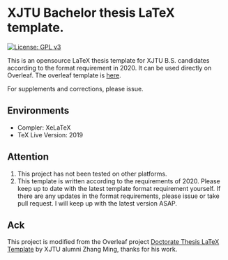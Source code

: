# XJTU Bachelor thesis LaTeX template.

[![License: GPL v3](https://img.shields.io/badge/License-GPLv3-blue.svg)](https://www.gnu.org/licenses/gpl-3.0)

This is an opensource LaTeX thesis template for XJTU B.S. candidates according to the format requirement in 2020. It can be used directly on Overleaf. The overleaf template is [here](https://www.overleaf.com/latex/templates/xian-jiaotong-university-bachelor-thesis-latex-template/rdpykcmzdrjp).

For supplements and corrections, please issue.

## Environments

* Compler: XeLaTeX
* TeX Live Version: 2019

## Attention

1. This project has not been tested on other platforms.
2. This template is written according to the requirements of 2020. Please keep up to date with the latest template format requirement yourself. If there are any updates in the format requirements, please issue or take pull request. I will keep up with the latest version ASAP.

## Ack

This project is modified from the Overleaf project [Doctorate Thesis LaTeX Template](https://www.overleaf.com/latex/templates/latex-template-for-doctoral-thesis-of-xjtu/bmrqcdhbdrcw) by XJTU alumni Zhang Ming, thanks for his work.

